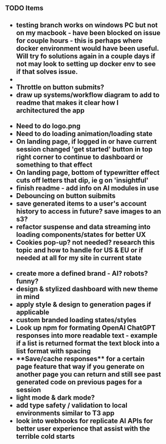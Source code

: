 <h2>TODO Items <h2>
<ul>
<li>testing branch works on windows PC but not on my macbook - have been blocked on issue for couple hours - this is perhaps where docker environment would have been useful. Will try fo solutions again in a couple days if not may look to setting up docker env to see if that solves issue.<li>
<li>Throttle on button submits?</li>
<li>draw up systems/workflow diagram to add to readme that makes it clear how I architectured the app</li>
<br>
<li>Need to do logo.png</li>
<li>Need to do loading animation/loading state</li>
<li>On landing page, if logged in or have current session changed 'get started' button in top right corner to continue to dashboard or something to that effect </li>
<li>On landing page, bottom of typewritter effect cuts off letters that dip, ie g on 'insightful'</li>
<li>finish readme - add info on AI modules in use</li>


<li>Debouncing on button suibmits</li>
<li>save generated items to a user's account history to access in future? save images to an s3?</li>
<li>refactor suspense and data streaming into loading components/states for better UX</li>
<li>Cookies pop-up? not needed? research this topic and how to handle for US & EU or if needed at all for my site in current state</li>

<br>
<li>create more a defined brand - AI? robots? funny?</li>
<li>design & stylized dashboard with new theme in mind</li>
<li>apply style & design to generation pages if applicable</li>
<li>custom branded loading states/styles</li>
<li>Look up npm for formating OpenAI ChatGPT responses into more readable text - example if a list is returned format the text block into a list format with spacing</li>
<li>**Save/cache responses** for a certain page feature that way if you generate on another page you can return and still see past generated code on previous pages for a session</li>
<li>light mode & dark mode?</li>
<li>add type safety / validation to local environments similar to T3 app</li>
<li>look into webhooks for replicate AI APIs for better user experience that assist with the terrible cold starts</li>
</ul>
